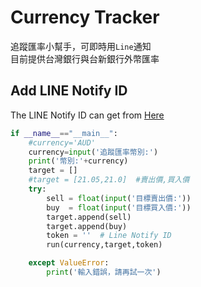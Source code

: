 # Currency Tracker

追蹤匯率小幫手，可即時用``Line``通知<br>
目前提供台灣銀行與台新銀行外幣匯率

## Add LINE Notify ID

The LINE Notify ID can get from [Here](https://notify-bot.line.me/zh_TW/)

```python
if __name__=="__main__":
    #currency='AUD'
    currency=input('追蹤匯率幣別:')
    print('幣別:'+currency)
    target = []
    #target = [21.05,21.0]  #賣出價,買入價
    try:
        sell = float(input('目標賣出價:'))
        buy  = float(input('目標買入價:'))
        target.append(sell)
        target.append(buy)
        token = ''  # Line Notify ID
        run(currency,target,token)

    except ValueError:
        print('輸入錯誤，請再試一次')
```
